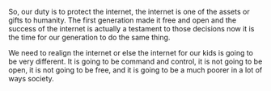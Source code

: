 So, our duty is to protect the internet, the internet is one of the assets or gifts to humanity. The first generation made it free and open and the success of the internet is actually a testament to those decisions now it is the time for our generation to do the same thing.

We need to realign the internet or else the internet for our kids is going to be very different. It is going to be command and control, it is not going to be open, it is not going to be free, and it is going to be a much poorer in a lot of ways society.
